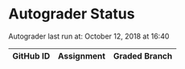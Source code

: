# Autograder Status
Autograder last run at: October 12, 2018 at 16:40

| GitHub ID | Assignment | Graded Branch |
|-----------|------------|---------------|
